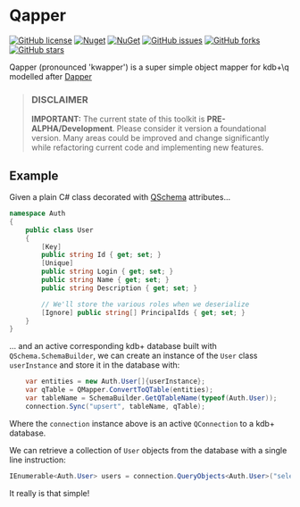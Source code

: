 # Qapper
[![GitHub license](https://img.shields.io/badge/license-LGPL%20v3-blue.svg)](https://github.com/machonky/qapper/blob/master/LICENSE)
[![Nuget](https://img.shields.io/nuget/v/Qapper.svg)](https://www.nuget.org/packages/qapper)
[![NuGet](https://img.shields.io/nuget/dt/Qapper.svg)](https://www.nuget.org/packages/qapper)
[![GitHub issues](https://img.shields.io/github/issues/machonky/Qapper.svg)](https://github.com/machonky/Qapper/issues)
[![GitHub forks](https://img.shields.io/github/forks/machonky/Qapper.svg?style=social&label=Fork)](https://github.com/machonky/Qapper/network)
[![GitHub stars](https://img.shields.io/github/stars/machonky/Qapper.svg?style=social&label=Star)](https://github.com/machonky/Qapper/stargazers)

Qapper (pronounced 'kwapper') is a super simple object mapper for kdb+\q modelled after [Dapper](https://github.com/StackExchange/Dapper)

> ### DISCLAIMER
> **IMPORTANT:** The current state of this toolkit is **PRE-ALPHA/Development**. Please consider it version a foundational version. Many areas could be improved and change significantly while refactoring current code and implementing new features. 

## Example

Given a plain C# class decorated with [QSchema](https://github.com/dotnetq/QSchema) attributes... 

```cs
namespace Auth
{
    public class User
    {
        [Key]
        public string Id { get; set; }
        [Unique]
        public string Login { get; set; }
        public string Name { get; set; }
        public string Description { get; set; }

        // We'll store the various roles when we deserialize
        [Ignore] public string[] PrincipalIds { get; set; }
    }
}    
```

... and an active corresponding kdb+ database built with ```QSchema.SchemaBuilder```, we can create an instance of the ```User``` class ```userInstance``` and store it in the database with:

```cs
    var entities = new Auth.User[]{userInstance};
    var qTable = QMapper.ConvertToQTable(entities);
    var tableName = SchemaBuilder.GetQTableName(typeof(Auth.User));
    connection.Sync("upsert", tableName, qTable);
```

Where the ```connection``` instance above is an active ```QConnection``` to a kdb+ database.

We can retrieve a collection of ```User``` objects from the database with a single line instruction:

```cs
IEnumerable<Auth.User> users = connection.QueryObjects<Auth.User>("select from .auth.user");
```

It really is that simple!
